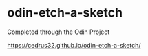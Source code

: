 # odin-etch-a-sketch

Completed through the Odin Project

https://cedrus32.github.io/odin-etch-a-sketch/